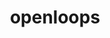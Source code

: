 ---
title: "openloops"
layout: cache
categories: [package, develop]
meta: {"compilers": ["gcc@11.4.0"], "num_specs": 6, "num_specs_by_stack": {"hep": 6, "root": 6}, "oss": ["ubuntu22.04"], "platforms": ["linux"], "stacks": ["hep", "root"], "targets": ["x86_64_v3"], "versions": ["2.1.4"]}
spec_details: [{"compiler": "gcc@11.4.0", "hash": "3hyetx464zprb3lt4aeajbje52o4buez", "os": "ubuntu22.04", "platform": "linux", "size": "-", "stacks": ["hep", "root"], "target": "x86_64_v3", "variants": ["build_system=generic", "+compile_extra", "num_jobs=1", "processes:=eett,eevvjj,ppllj,tbw"], "versions": ["2.1.4"]}, {"compiler": "gcc@11.4.0", "hash": "fysoesrrr4czs2iz3jvb76grbxtgjhqw", "os": "ubuntu22.04", "platform": "linux", "size": "-", "stacks": ["hep", "root"], "target": "x86_64_v3", "variants": ["build_system=generic", "+compile_extra", "num_jobs=1", "processes:=eett,eevvjj,ppllj,tbw"], "versions": ["2.1.4"]}, {"compiler": "gcc@11.4.0", "hash": "i5jenx3qqm6j3dil2md53vnjpb43og3w", "os": "ubuntu22.04", "platform": "linux", "size": "-", "stacks": ["hep", "root"], "target": "x86_64_v3", "variants": ["build_system=generic", "+compile_extra", "num_jobs=1", "processes:=eett,eevvjj,ppllj,tbw"], "versions": ["2.1.4"]}, {"compiler": "gcc@11.4.0", "hash": "p32kpjijrk7vd52vybdmnvguulkeh5ir", "os": "ubuntu22.04", "platform": "linux", "size": "-", "stacks": ["hep", "root"], "target": "x86_64_v3", "variants": ["build_system=generic", "+compile_extra", "num_jobs=1", "processes:=eett,eevvjj,ppllj,tbw"], "versions": ["2.1.4"]}, {"compiler": "gcc@11.4.0", "hash": "pjvtdvhp6u5tdim5i6xuarse2efhmzkc", "os": "ubuntu22.04", "platform": "linux", "size": "-", "stacks": ["hep", "root"], "target": "x86_64_v3", "variants": ["build_system=generic", "+compile_extra", "num_jobs=1", "processes:=eett,eevvjj,ppllj,tbw"], "versions": ["2.1.4"]}, {"compiler": "gcc@11.4.0", "hash": "zkwsf2ukt4ckkkisnvjv37vvrdwxrx5i", "os": "ubuntu22.04", "platform": "linux", "size": "-", "stacks": ["hep", "root"], "target": "x86_64_v3", "variants": ["build_system=generic", "+compile_extra", "num_jobs=1", "processes:=eett,eevvjj,ppllj,tbw"], "versions": ["2.1.4"]}]
---
